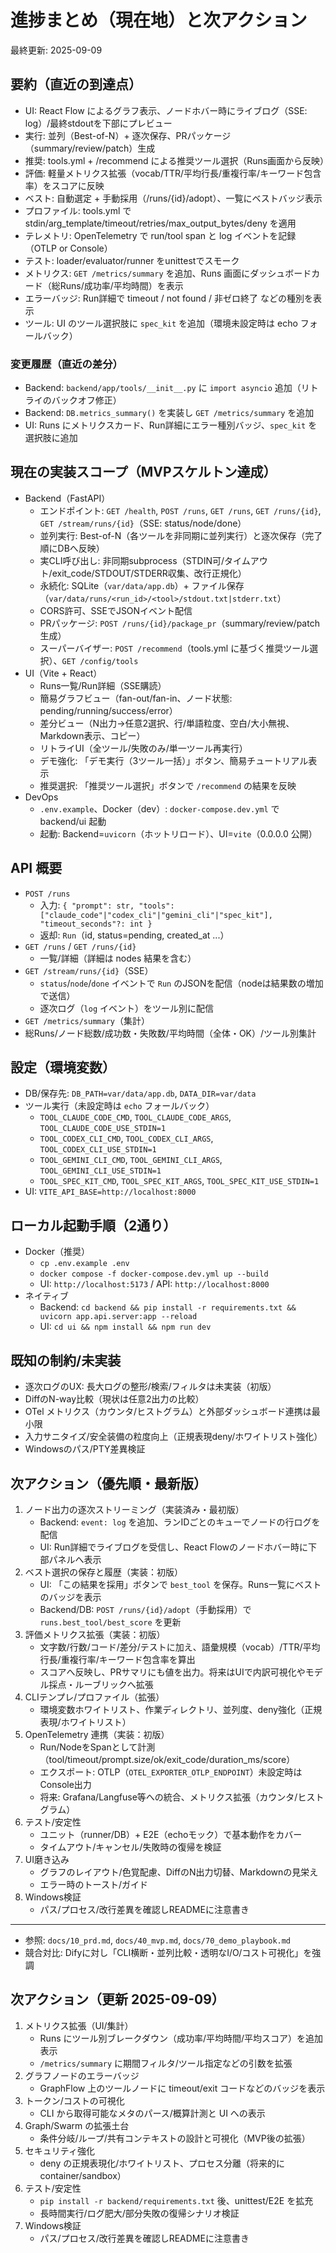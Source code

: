 # 進捗まとめ（現在地）と次アクション

最終更新: 2025-09-09

## 要約（直近の到達点）
- UI: React Flow によるグラフ表示、ノードホバー時にライブログ（SSE: log）/最終stdoutを下部にプレビュー
- 実行: 並列（Best-of-N）+ 逐次保存、PRパッケージ（summary/review/patch）生成
- 推奨: tools.yml + /recommend による推奨ツール選択（Runs画面から反映）
- 評価: 軽量メトリクス拡張（vocab/TTR/平均行長/重複行率/キーワード包含率）をスコアに反映
- ベスト: 自動選定 + 手動採用（/runs/{id}/adopt）、一覧にベストバッジ表示
- プロファイル: tools.yml で stdin/arg_template/timeout/retries/max_output_bytes/deny を適用
- テレメトリ: OpenTelemetry で run/tool span と log イベントを記録（OTLP or Console）
- テスト: loader/evaluator/runner をunittestでスモーク
- メトリクス: `GET /metrics/summary` を追加、Runs 画面にダッシュボードカード（総Runs/成功率/平均時間）を表示
- エラーバッジ: Run詳細で timeout / not found / 非ゼロ終了 などの種別を表示
- ツール: UI のツール選択肢に `spec_kit` を追加（環境未設定時は echo フォールバック）

### 変更履歴（直近の差分）
- Backend: `backend/app/tools/__init__.py` に `import asyncio` 追加（リトライのバックオフ修正）
- Backend: `DB.metrics_summary()` を実装し `GET /metrics/summary` を追加
- UI: Runs にメトリクスカード、Run詳細にエラー種別バッジ、`spec_kit` を選択肢に追加

## 現在の実装スコープ（MVPスケルトン達成）
- Backend（FastAPI）
  - エンドポイント: `GET /health`, `POST /runs`, `GET /runs`, `GET /runs/{id}`, `GET /stream/runs/{id}`（SSE: status/node/done）
  - 並列実行: Best-of-N（各ツールを非同期に並列実行）と逐次保存（完了順にDBへ反映）
  - 実CLI呼び出し: 非同期subprocess（STDIN可/タイムアウト/exit_code/STDOUT/STDERR収集、改行正規化）
  - 永続化: SQLite（`var/data/app.db`）+ ファイル保存（`var/data/runs/<run_id>/<tool>/stdout.txt|stderr.txt`）
  - CORS許可、SSEでJSONイベント配信
  - PRパッケージ: `POST /runs/{id}/package_pr`（summary/review/patch 生成）
  - スーパーバイザー: `POST /recommend`（tools.yml に基づく推奨ツール選択）、`GET /config/tools`
- UI（Vite + React）
  - Runs一覧/Run詳細（SSE購読）
  - 簡易グラフビュー（fan-out/fan-in、ノード状態: pending/running/success/error）
  - 差分ビュー（N出力→任意2選択、行/単語粒度、空白/大小無視、Markdown表示、コピー）
  - リトライUI（全ツール/失敗のみ/単一ツール再実行）
  - デモ強化: 「デモ実行（3ツール一括）」ボタン、簡易チュートリアル表示
  - 推奨選択: 「推奨ツール選択」ボタンで `/recommend` の結果を反映
- DevOps
  - `.env.example`、Docker（dev）: `docker-compose.dev.yml` で backend/ui 起動
  - 起動: Backend=`uvicorn`（ホットリロード）、UI=`vite`（0.0.0.0 公開）

## API 概要
- `POST /runs`
  - 入力: `{ "prompt": str, "tools": ["claude_code"|"codex_cli"|"gemini_cli"|"spec_kit"], "timeout_seconds"?: int }`
  - 返却: `Run`（id, status=pending, created_at ...）
- `GET /runs` / `GET /runs/{id}`
  - 一覧/詳細（詳細は nodes 結果を含む）
- `GET /stream/runs/{id}`（SSE）
  - `status`/`node`/`done` イベントで `Run` のJSONを配信（nodeは結果数の増加で送信）
  - 逐次ログ（`log` イベント）をツール別に配信
 - `GET /metrics/summary`（集計）
  - 総Runs/ノード総数/成功数・失敗数/平均時間（全体・OK）/ツール別集計

## 設定（環境変数）
- DB/保存先: `DB_PATH=var/data/app.db`, `DATA_DIR=var/data`
- ツール実行（未設定時は `echo` フォールバック）
  - `TOOL_CLAUDE_CODE_CMD`, `TOOL_CLAUDE_CODE_ARGS`, `TOOL_CLAUDE_CODE_USE_STDIN=1`
  - `TOOL_CODEX_CLI_CMD`,  `TOOL_CODEX_CLI_ARGS`,  `TOOL_CODEX_CLI_USE_STDIN=1`
  - `TOOL_GEMINI_CLI_CMD`, `TOOL_GEMINI_CLI_ARGS`, `TOOL_GEMINI_CLI_USE_STDIN=1`
  - `TOOL_SPEC_KIT_CMD`,  `TOOL_SPEC_KIT_ARGS`,  `TOOL_SPEC_KIT_USE_STDIN=1`
- UI: `VITE_API_BASE=http://localhost:8000`

## ローカル起動手順（2通り）
- Docker（推奨）
  - `cp .env.example .env`
  - `docker compose -f docker-compose.dev.yml up --build`
  - UI: `http://localhost:5173` / API: `http://localhost:8000`
- ネイティブ
  - Backend: `cd backend && pip install -r requirements.txt && uvicorn app.api.server:app --reload`
  - UI: `cd ui && npm install && npm run dev`

## 既知の制約/未実装
- 逐次ログのUX: 長大ログの整形/検索/フィルタは未実装（初版）
- DiffのN-way比較（現状は任意2出力の比較）
- OTel メトリクス（カウンタ/ヒストグラム）と外部ダッシュボード連携は最小限
- 入力サニタイズ/安全装備の粒度向上（正規表現deny/ホワイトリスト強化）
- Windowsのパス/PTY差異検証

## 次アクション（優先順・最新版）
1. ノード出力の逐次ストリーミング（実装済み・最初版）
   - Backend: `event: log` を追加、ランIDごとのキューでノードの行ログを配信
   - UI: Run詳細でライブログを受信し、React Flowのノードホバー時に下部パネルへ表示
2. ベスト選択の保存と履歴（実装：初版）
   - UI: 「この結果を採用」ボタンで `best_tool` を保存。Runs一覧にベストのバッジを表示
   - Backend/DB: `POST /runs/{id}/adopt`（手動採用）で `runs.best_tool/best_score` を更新
3. 評価メトリクス拡張（実装：初版）
   - 文字数/行数/コード/差分/テストに加え、語彙規模（vocab）/TTR/平均行長/重複行率/キーワード包含率を算出
   - スコアへ反映し、PRサマリにも値を出力。将来はUIで内訳可視化やモデル採点・ルーブリックへ拡張
4. CLIテンプレ/プロファイル（拡張）
   - 環境変数ホワイトリスト、作業ディレクトリ、並列度、deny強化（正規表現/ホワイトリスト）
5. OpenTelemetry 連携（実装：初版）
   - Run/NodeをSpanとして計測（tool/timeout/prompt.size/ok/exit_code/duration_ms/score）
   - エクスポート: OTLP（`OTEL_EXPORTER_OTLP_ENDPOINT`）未設定時はConsole出力
   - 将来: Grafana/Langfuse等への統合、メトリクス拡張（カウンタ/ヒストグラム）
6. テスト/安定性
   - ユニット（runner/DB）+ E2E（echoモック）で基本動作をカバー
   - タイムアウト/キャンセル/失敗時の復帰を検証
7. UI磨き込み
   - グラフのレイアウト/色覚配慮、DiffのN出力切替、Markdownの見栄え
   - エラー時のトースト/ガイド
8. Windows検証
   - パス/プロセス/改行差異を確認しREADMEに注意書き

---
- 参照: `docs/10_prd.md`, `docs/40_mvp.md`, `docs/70_demo_playbook.md`
- 競合対比: Difyに対し「CLI横断・並列比較・透明なI/O/コスト可視化」を強調
 
## 次アクション（更新 2025-09-09）
1. メトリクス拡張（UI/集計）
   - Runs にツール別ブレークダウン（成功率/平均時間/平均スコア）を追加表示
   - `/metrics/summary` に期間フィルタ/ツール指定などの引数を拡張
2. グラフノードのエラーバッジ
   - GraphFlow 上のツールノードに timeout/exit コードなどのバッジを表示
3. トークン/コストの可視化
   - CLI から取得可能なメタのパース/概算計測と UI への表示
4. Graph/Swarm の拡張土台
   - 条件分岐/ループ/共有コンテキストの設計と可視化（MVP後の拡張）
5. セキュリティ強化
   - deny の正規表現化/ホワイトリスト、プロセス分離（将来的に container/sandbox）
6. テスト/安定性
   - `pip install -r backend/requirements.txt` 後、unittest/E2E を拡充
   - 長時間実行/ログ肥大/部分失敗の復帰シナリオ検証
7. Windows検証
   - パス/プロセス/改行差異を確認しREADMEに注意書き
